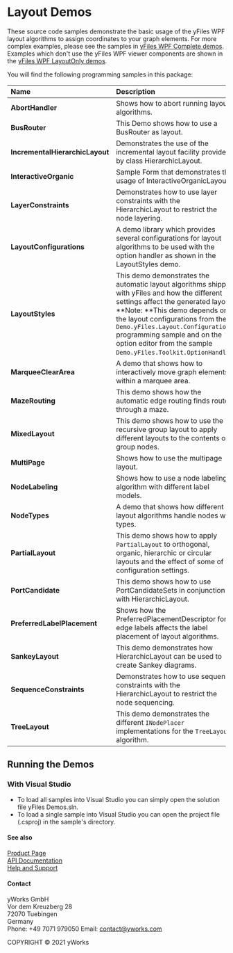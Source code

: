 
# Layout Demos
These source code samples demonstrate the basic usage of the yFiles WPF layout algorithms to assign coordinates to your graph elements. For more complex examples, please see the samples in [yFiles WPF Complete demos](../Complete). Examples which don't use the yFiles WPF viewer components are shown in the [yFiles WPF LayoutOnly demos](../LayoutOnly). 

You will find the following programming samples in this package: 


| Name | Description |
|:---|:---|
|**AbortHandler** | Shows how to abort running layout algorithms. |
|**BusRouter** | This Demo shows how to use a BusRouter as layout. |
|**IncrementalHierarchicLayout** | Demonstrates the use of the incremental layout facility provided by class HierarchicLayout. |
|**InteractiveOrganic** | Sample Form that demonstrates the usage of InteractiveOrganicLayout. |
|**LayerConstraints** | Demonstrates how to use layer constraints with the HierarchicLayout to restrict the node layering. |
|**LayoutConfigurations** | A demo library which provides several configurations for layout algorithms to be used with the option handler as shown in the LayoutStyles demo. |
|**LayoutStyles** | This demo demonstrates the automatic layout algorithms shipped with yFiles and how the different settings affect the generated layout. <br />**Note: **This demo depends on the layout configurations from the `Demo.yFiles.Layout.Configurations` programming sample and on the option editor from the sample `Demo.yFiles.Toolkit.OptionHandler`. |
|**MarqueeClearArea** | A demo that shows how to interactively move graph elements within a marquee area. |
|**MazeRouting** | This demo shows how the automatic edge routing finds routes through a maze. |
|**MixedLayout** | This demo shows how to use the recursive group layout to apply different layouts to the contents of group nodes. |
|**MultiPage** | Shows how to use the multipage layout. |
|**NodeLabeling** | Shows how to use a node labeling algorithm with different label models. |
|**NodeTypes** | A demo that shows how different layout algorithms handle nodes with types. |
|**PartialLayout** | This demo shows how to apply `PartialLayout` to orthogonal, organic, hierarchic or circular layouts and the effect of some of its configuration settings. |
|**PortCandidate** | This demo shows how to use PortCandidateSets in conjunction with HierarchicLayout. |
|**PreferredLabelPlacement** | Shows how the PreferredPlacementDescriptor for edge labels affects the label placement of layout algorithms. |
|**SankeyLayout** | This demo demonstrates how HierarchicLayout can be used to create Sankey diagrams. |
|**SequenceConstraints** | Demonstrates how to use sequence constraints with the HierarchicLayout to restrict the node sequencing. |
|**TreeLayout** | This demo demonstrates the different `INodePlacer` implementations for the `TreeLayout` algorithm. |

## Running the Demos

### With Visual Studio

* To load all samples into Visual Studio you can simply open the solution file yFiles Demos.sln. 
* To load a single sample into Visual Studio you can open the project file (.csproj) in the sample's directory. 




#### See also
[Product Page](https://www.yworks.com/products/yfileswpf)  
[API Documentation](https://docs.yworks.com/yfileswpf)    
[Help and Support](https://www.yworks.com/products/yfiles/support)


#### Contact
yWorks GmbH  
Vor dem Kreuzberg 28  
72070 Tuebingen  
Germany  
Phone: +49 7071 979050
Email: contact@yworks.com

COPYRIGHT &#x00A9; 2021 yWorks   


